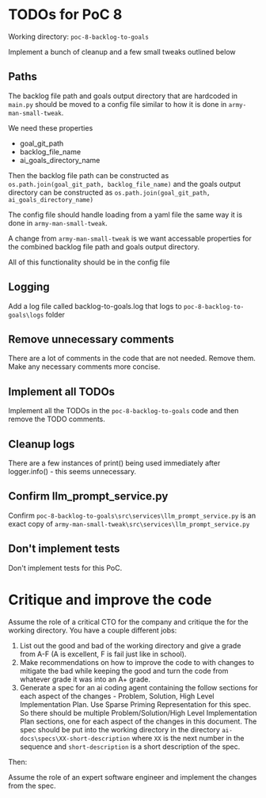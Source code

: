 # TODOs for PoC 8

Working directory: `poc-8-backlog-to-goals`

Implement a bunch of cleanup and a few small tweaks outlined below

## Paths

The backlog file path and goals output directory that are hardcoded in `main.py` should be moved to a config file similar to how it is done in `army-man-small-tweak`.

We need these properties
 - goal_git_path
 - backlog_file_name
 - ai_goals_directory_name

Then the backlog file path can be constructed as `os.path.join(goal_git_path, backlog_file_name)`
 and the goals output directory can be constructed as `os.path.join(goal_git_path, ai_goals_directory_name)`

The config file should handle loading from a yaml file the same way it is done in `army-man-small-tweak`.

A change from `army-man-small-tweak` is we want accessable properties for the combined backlog file path and goals output directory.

All of this functionality should be in the config file

## Logging

Add a log file called backlog-to-goals.log that logs to `poc-8-backlog-to-goals\logs` folder

## Remove unnecessary comments

There are a lot of comments in the code that are not needed. Remove them. Make any necessary comments more concise.

## Implement all TODOs

Implement all the TODOs in the `poc-8-backlog-to-goals` code and then remove the TODO comments.

## Cleanup logs

There are a few instances of print() being used immediately after logger.info() - this seems unnecessary.

## Confirm llm_prompt_service.py

Confirm `poc-8-backlog-to-goals\src\services\llm_prompt_service.py` is an exact copy of `army-man-small-tweak\src\services\llm_prompt_service.py`

## Don't implement tests

Don't implement tests for this PoC.

# Critique and improve the code

Assume the role of a critical CTO for the company and critique the for the working directory. You have a couple different jobs:

1. List out the good and bad of the working directory and give a grade from A-F (A is excellent, F is fail just like in school).
2. Make recommendations on how to improve the code to with changes to mitigate the bad while keeping the good and turn the code from whatever grade it was into an A+ grade.
4. Generate a spec for an ai coding agent containing the follow sections for each aspect of the changes - Problem, Solution, High Level Implementation Plan. Use Sparse Priming Representation for this spec. So there should be multiple Problem/Solution/High Level Implementation Plan sections, one for each aspect of the changes in this document. The spec should be put into the working directory in the directory `ai-docs\specs\XX-short-description` where `XX` is the next number in the sequence and `short-description` is a short description of the spec.

Then:

Assume the role of an expert software engineer and implement the changes from the spec.